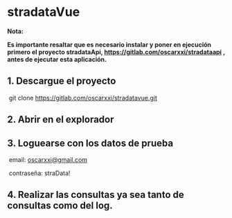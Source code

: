 # stradataVue



**Nota:** 

**Es importante resaltar que es necesario instalar y poner en ejecución primero el proyecto stradataApi,    https://gitlab.com/oscarxxi/stradataapi , antes de ejecutar esta aplicación.** 



## 1. Descargue el proyecto 

​	git clone https://gitlab.com/oscarxxi/stradatavue.git

## 2. Abrir en el explorador 

## 3. Loguearse con los datos de prueba 

​	email: oscarxxi@gmail.com

​	contraseña: straData!

## 4. Realizar las consultas ya sea tanto de consultas como del log.

